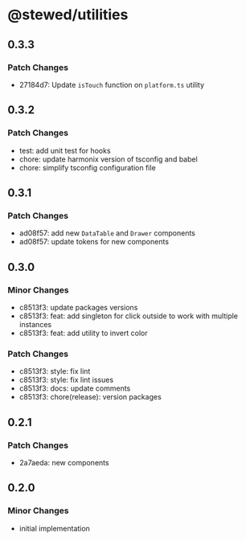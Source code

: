# @stewed/utilities

## 0.3.3

### Patch Changes

- 27184d7: Update `isTouch` function on `platform.ts` utility

## 0.3.2

### Patch Changes

- test: add unit test for hooks
- chore: update harmonix version of tsconfig and babel
- chore: simplify tsconfig configuration file

## 0.3.1

### Patch Changes

- ad08f57: add new `DataTable` and `Drawer` components
- ad08f57: update tokens for new components

## 0.3.0

### Minor Changes

- c8513f3: update packages versions
- c8513f3: feat: add singleton for click outside to work with multiple instances
- c8513f3: feat: add utility to invert color

### Patch Changes

- c8513f3: style: fix lint
- c8513f3: style: fix lint issues
- c8513f3: docs: update comments
- c8513f3: chore(release): version packages

## 0.2.1

### Patch Changes

- 2a7aeda: new components

## 0.2.0

### Minor Changes

- initial implementation
